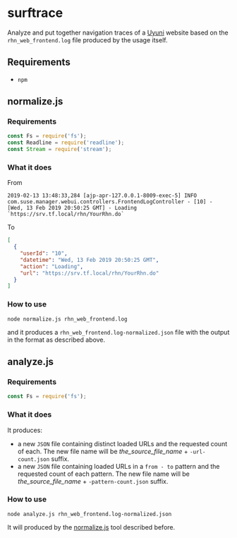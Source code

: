 # surftrace
Analyze and put together navigation traces of a [Uyuni](https://github.com/uyuni-project/uyuni) website based on the `rhn_web_frontend.log` file produced by the usage itself.

## Requirements
- `npm`


## normalize.js

### Requirements
```javascript
const Fs = require('fs');
const Readline = require('readline');
const Stream = require('stream');
```

### What it does
From
```
2019-02-13 13:48:33,284 [ajp-apr-127.0.0.1-8009-exec-5] INFO  com.suse.manager.webui.controllers.FrontendLogController - [10] - [Wed, 13 Feb 2019 20:50:25 GMT] - Loading `https://srv.tf.local/rhn/YourRhn.do`
```

To
```JSON
[
  {
    "userId": "10",
    "datetime": "Wed, 13 Feb 2019 20:50:25 GMT",
    "action": "Loading",
    "url": "https://srv.tf.local/rhn/YourRhn.do"
  }
]
```

### How to use
```
node normalize.js rhn_web_frontend.log
```

and it produces a `rhn_web_frontend.log-normalized.json` file with the output in the format as described above.


## analyze.js

### Requirements
```javascript
const Fs = require('fs');
```

### What it does
It produces:
 - a new `JSON` file containing distinct loaded URLs and the requested count of each. The new file name will be *the_source_file_name* + `-url-count.json` suffix.
 - a new `JSON` file containing loaded URLs in a `from - to` pattern and the requested count of each pattern. The new file name will be *the_source_file_name* + `-pattern-count.json` suffix.

### How to use

```
node analyze.js rhn_web_frontend.log-normalized.json
```

It will produced by the [normalize.js](#normalizejs) tool described before.
